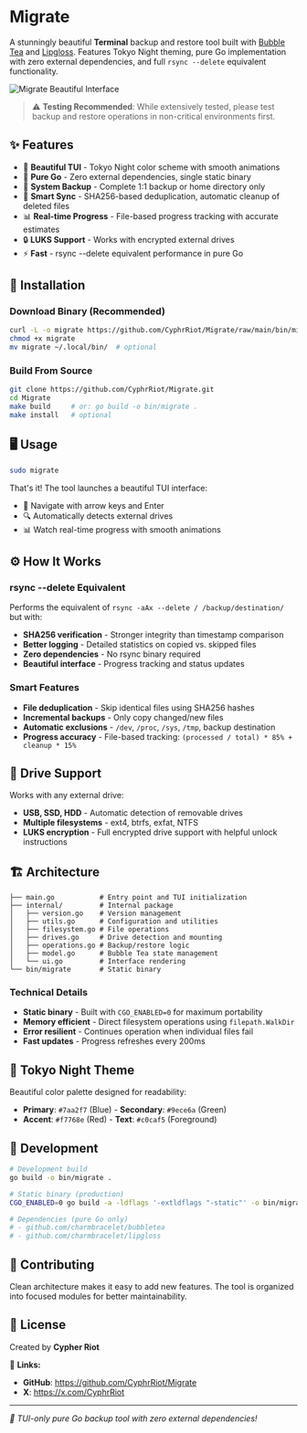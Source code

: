 # Migrate

A stunningly beautiful **Terminal** backup and restore tool built with [Bubble Tea](https://github.com/charmbracelet/bubbletea) and [Lipgloss](https://github.com/charmbracelet/lipgloss). Features Tokyo Night theming, pure Go implementation with zero external dependencies, and full `rsync --delete` equivalent functionality.

![Migrate Beautiful Interface](images/interface.gif)

> ⚠️ **Testing Recommended**: While extensively tested, please test backup and restore operations in non-critical environments first.

## ✨ Features

- 🎨 **Beautiful TUI** - Tokyo Night color scheme with smooth animations  
- 🚀 **Pure Go** - Zero external dependencies, single static binary
- 💾 **System Backup** - Complete 1:1 backup or home directory only
- 🔄 **Smart Sync** - SHA256-based deduplication, automatic cleanup of deleted files
- 📊 **Real-time Progress** - File-based progress tracking with accurate estimates
- 🔒 **LUKS Support** - Works with encrypted external drives
- ⚡ **Fast** - rsync --delete equivalent performance in pure Go

## 🚀 Installation

### Download Binary (Recommended)
```bash
curl -L -o migrate https://github.com/CyphrRiot/Migrate/raw/main/bin/migrate
chmod +x migrate
mv migrate ~/.local/bin/  # optional
```

### Build From Source
```bash
git clone https://github.com/CyphrRiot/Migrate.git
cd Migrate
make build     # or: go build -o bin/migrate .
make install   # optional
```

## 🖥️ Usage

```bash
sudo migrate
```

That's it! The tool launches a beautiful TUI interface:
- 🎨 Navigate with arrow keys and Enter
- 🔍 Automatically detects external drives  
- 📊 Watch real-time progress with smooth animations

## ⚙️ How It Works

### rsync --delete Equivalent
Performs the equivalent of `rsync -aAx --delete / /backup/destination/` but with:
- **SHA256 verification** - Stronger integrity than timestamp comparison
- **Better logging** - Detailed statistics on copied vs. skipped files
- **Zero dependencies** - No rsync binary required
- **Beautiful interface** - Progress tracking and status updates

### Smart Features
- **File deduplication** - Skip identical files using SHA256 hashes
- **Incremental backups** - Only copy changed/new files
- **Automatic exclusions** - `/dev`, `/proc`, `/sys`, `/tmp`, backup destination
- **Progress accuracy** - File-based tracking: `(processed / total) * 85% + cleanup * 15%`

## 💾 Drive Support

Works with any external drive:
- **USB, SSD, HDD** - Automatic detection of removable drives
- **Multiple filesystems** - ext4, btrfs, exfat, NTFS
- **LUKS encryption** - Full encrypted drive support with helpful unlock instructions

## 🏗️ Architecture

```
├── main.go           # Entry point and TUI initialization
├── internal/         # Internal package
│   ├── version.go    # Version management
│   ├── utils.go      # Configuration and utilities
│   ├── filesystem.go # File operations
│   ├── drives.go     # Drive detection and mounting
│   ├── operations.go # Backup/restore logic
│   ├── model.go      # Bubble Tea state management
│   └── ui.go         # Interface rendering
└── bin/migrate       # Static binary
```

### Technical Details
- **Static binary** - Built with `CGO_ENABLED=0` for maximum portability
- **Memory efficient** - Direct filesystem operations using `filepath.WalkDir`
- **Error resilient** - Continues operation when individual files fail
- **Fast updates** - Progress refreshes every 200ms

## 🎨 Tokyo Night Theme

Beautiful color palette designed for readability:
- **Primary**: `#7aa2f7` (Blue) - **Secondary**: `#9ece6a` (Green)
- **Accent**: `#f7768e` (Red) - **Text**: `#c0caf5` (Foreground)

## 🔧 Development

```bash
# Development build
go build -o bin/migrate .

# Static binary (production)
CGO_ENABLED=0 go build -a -ldflags '-extldflags "-static"' -o bin/migrate .

# Dependencies (pure Go only)
# - github.com/charmbracelet/bubbletea
# - github.com/charmbracelet/lipgloss
```

## 🤝 Contributing

Clean architecture makes it easy to add new features. The tool is organized into focused modules for better maintainability.

## 📄 License

Created by **Cypher Riot**

🔗 **Links:**
- **GitHub**: https://github.com/CyphrRiot/Migrate
- **X**: https://x.com/CyphrRiot

---
*🎉 TUI-only pure Go backup tool with zero external dependencies!*
